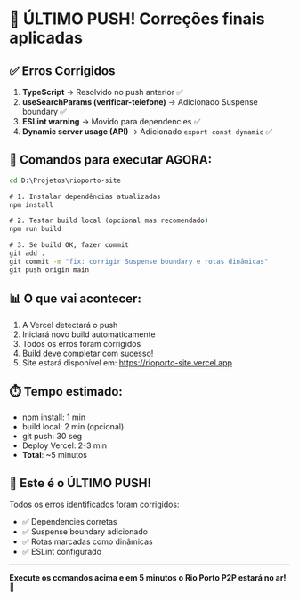 # 🚀 ÚLTIMO PUSH! Correções finais aplicadas

## ✅ Erros Corrigidos

1. **TypeScript** → Resolvido no push anterior ✅
2. **useSearchParams (verificar-telefone)** → Adicionado Suspense boundary ✅
3. **ESLint warning** → Movido para dependencies ✅
4. **Dynamic server usage (API)** → Adicionado `export const dynamic` ✅

## 🎯 Comandos para executar AGORA:

```cmd
cd D:\Projetos\rioporto-site

# 1. Instalar dependências atualizadas
npm install

# 2. Testar build local (opcional mas recomendado)
npm run build

# 3. Se build OK, fazer commit
git add .
git commit -m "fix: corrigir Suspense boundary e rotas dinâmicas"
git push origin main
```

## 📊 O que vai acontecer:

1. A Vercel detectará o push
2. Iniciará novo build automaticamente
3. Todos os erros foram corrigidos
4. Build deve completar com sucesso!
5. Site estará disponível em: https://rioporto-site.vercel.app

## ⏱️ Tempo estimado:
- npm install: 1 min
- build local: 2 min (opcional)
- git push: 30 seg
- Deploy Vercel: 2-3 min
- **Total**: ~5 minutos

## 🎉 Este é o ÚLTIMO PUSH!

Todos os erros identificados foram corrigidos:
- ✅ Dependencies corretas
- ✅ Suspense boundary adicionado
- ✅ Rotas marcadas como dinâmicas
- ✅ ESLint configurado

---

**Execute os comandos acima e em 5 minutos o Rio Porto P2P estará no ar!** 🚀